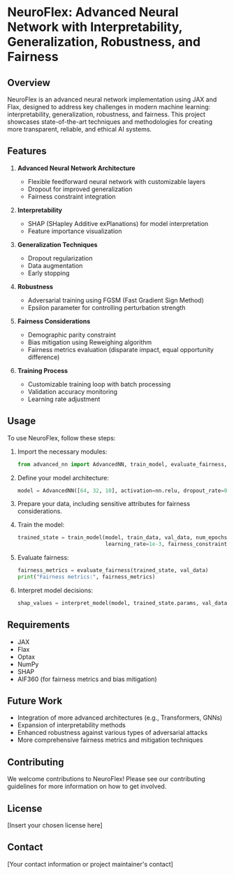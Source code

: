 # NeuroFlex: Advanced Neural Network with Interpretability, Generalization, Robustness, and Fairness

## Overview

NeuroFlex is an advanced neural network implementation using JAX and Flax, designed to address key challenges in modern machine learning: interpretability, generalization, robustness, and fairness. This project showcases state-of-the-art techniques and methodologies for creating more transparent, reliable, and ethical AI systems.

## Features

1. **Advanced Neural Network Architecture**
   - Flexible feedforward neural network with customizable layers
   - Dropout for improved generalization
   - Fairness constraint integration

2. **Interpretability**
   - SHAP (SHapley Additive exPlanations) for model interpretation
   - Feature importance visualization

3. **Generalization Techniques**
   - Dropout regularization
   - Data augmentation
   - Early stopping

4. **Robustness**
   - Adversarial training using FGSM (Fast Gradient Sign Method)
   - Epsilon parameter for controlling perturbation strength

5. **Fairness Considerations**
   - Demographic parity constraint
   - Bias mitigation using Reweighing algorithm
   - Fairness metrics evaluation (disparate impact, equal opportunity difference)

6. **Training Process**
   - Customizable training loop with batch processing
   - Validation accuracy monitoring
   - Learning rate adjustment

## Usage

To use NeuroFlex, follow these steps:

1. Import the necessary modules:
   ```python
   from advanced_nn import AdvancedNN, train_model, evaluate_fairness, interpret_model
   ```

2. Define your model architecture:
   ```python
   model = AdvancedNN([64, 32, 10], activation=nn.relu, dropout_rate=0.5, fairness_constraint=0.1)
   ```

3. Prepare your data, including sensitive attributes for fairness considerations.

4. Train the model:
   ```python
   trained_state = train_model(model, train_data, val_data, num_epochs=10, batch_size=32,
                               learning_rate=1e-3, fairness_constraint=0.1, epsilon=0.1)
   ```

5. Evaluate fairness:
   ```python
   fairness_metrics = evaluate_fairness(trained_state, val_data)
   print("Fairness metrics:", fairness_metrics)
   ```

6. Interpret model decisions:
   ```python
   shap_values = interpret_model(model, trained_state.params, val_data['image'][:100])
   ```

## Requirements

- JAX
- Flax
- Optax
- NumPy
- SHAP
- AIF360 (for fairness metrics and bias mitigation)

## Future Work

- Integration of more advanced architectures (e.g., Transformers, GNNs)
- Expansion of interpretability methods
- Enhanced robustness against various types of adversarial attacks
- More comprehensive fairness metrics and mitigation techniques

## Contributing

We welcome contributions to NeuroFlex! Please see our contributing guidelines for more information on how to get involved.

## License

[Insert your chosen license here]

## Contact

[Your contact information or project maintainer's contact]
